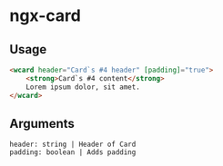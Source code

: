 # ngx-card

## Usage
```html
<wcard header="Card`s #4 header" [padding]="true">
	<strong>Card`s #4 content</strong>
	Lorem ipsum dolor, sit amet.
</wcard>
```

## Arguments
```
header: string | Header of Card
padding: boolean | Adds padding
```